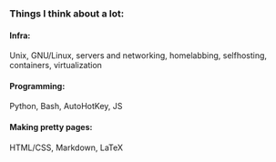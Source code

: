 ### Things I think about a lot:

#### Infra:
Unix, GNU/Linux, servers and networking, homelabbing, selfhosting, containers, virtualization

#### Programming:
Python, Bash, AutoHotKey, JS

#### Making pretty pages:
HTML/CSS, Markdown, LaTeX
